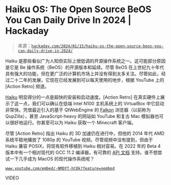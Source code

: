 <!--yml

category: 未分类

date: 2024-05-27 14:47:34

-->

# Haiku OS: The Open Source BeOS You Can Daily Drive In 2024 | Hackaday

> 来源：[`hackaday.com/2024/01/15/haiku-os-the-open-source-beos-you-can-daily-drive-in-2024/`](https://hackaday.com/2024/01/15/haiku-os-the-open-source-beos-you-can-daily-drive-in-2024/)

Haiku 是那些看似广为人知但实际上很低调的开源操作系统之一。这可能部分原因是它是 Be 操作系统（BeOS）的开源版本和延续。尽管 BeOS 在上世纪九十年代具有强大的功能，但在更广泛的计算机市场上并没有得到太多关注。尽管如此，经过二十二年的发展，它现在已经发展到可以每天使用的地步，根据 YouTube 上的 [Action Retro] 频道。

[Haiku](https://www.haiku-os.org/) 明显得分的一点是超快的安装和启动速度。[Action Retro] 在真实硬件上展示了这一点，我们可以确认在低端 Intel N100 主机系统上的 VirtualBox 中它启动非常快。凭借最近引入的基于 QtWebEngine 的 [Falkon](https://depot.haiku-os.org/#!/pkg/falkon/haikuports/haikuports_x86_64/23/08/4/-/2/x86_64?bcguid=bc2-HEBH) 浏览器（以前称为 QupZilla），甚至 JavaScript-heavy 的网站如 YouTube 和复古 Mac 模拟器也可以很好地运行。你甚至可以为 Haiku 获取一个 Minecraft 客户端。

尽管 [Action Retro] 指出 Haiku 的 3D 加速仍在进行中，但他的 2014 年代 AMD 系统平稳地播放了 1080p 的 YouTube 视频。尽管视频中没有提到，但由于 Haiku 兼容 POSIX，将现有软件移植到 Haiku 相对容易。在 2022 年的 Beta 4 版本中有一个相对现代的 GCC 11.2 编译器，有可靠的 [API 文档](https://www.haiku-os.org/docs/api/) 支持。谁不想尝试一下几乎成为 MacOS 的现代操作系统呢？

[`www.youtube.com/embed/-NMDYT-hCOk?feature=oembed`](https://www.youtube.com/embed/-NMDYT-hCOk?feature=oembed)

VIDEO
